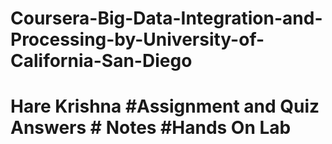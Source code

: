 # Coursera-Big-Data-Integration-and-Processing-by-University-of-California-San-Diego
# Hare Krishna  #Assignment and Quiz Answers  # Notes  #Hands On Lab
